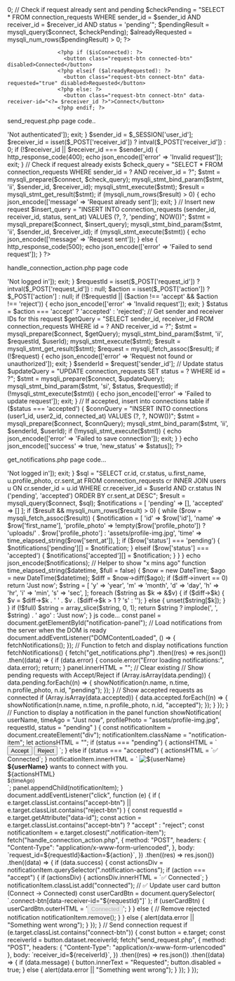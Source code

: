 

 <?php
                    $sender_id = (int)$currentUserId;
                    $receiver_id = (int)$row['id'];

                    // Check if already connected
                    $checkConnection = "SELECT * FROM connection_requests 
                    WHERE ((sender_id = $sender_id AND receiver_id = $receiver_id)
                        OR (sender_id = $receiver_id AND receiver_id = $sender_id))
                      AND status = 'accepted'";
                    $connResult = mysqli_query($connect, $checkConnection);
                    $isConnected = mysqli_num_rows($connResult) > 0;

                    // Check if request already sent and pending
                    $checkPending = "SELECT * FROM connection_requests 
                    WHERE sender_id = $sender_id AND receiver_id = $receiver_id AND status = 'pending'";
                    $pendingResult = mysqli_query($connect, $checkPending);
                    $alreadyRequested = mysqli_num_rows($pendingResult) > 0;
                    ?>


                    <?php if ($isConnected): ?>
                      <button class="request-btn connected-btn" disabled>Connected</button>
                    <?php elseif ($alreadyRequested): ?>
                      <button class="request-btn connect-btn" data-requested="true" disabled>Requested</button>
                    <?php else: ?>
                      <button class="request-btn connect-btn" data-receiver-id="<?= $receiver_id ?>">Connect</button>
                    <?php endif; ?>

send_request.php page code..

<?php
include 'config.php'; 
session_start();

if (!isset($_SESSION['user_id'])) {
  http_response_code(401);
  echo json_encode(['error' => 'Not authenticated']);
  exit;
}

$sender_id = $_SESSION['user_id'];
$receiver_id = isset($_POST['receiver_id']) ? intval($_POST['receiver_id']) : 0;

if (!$receiver_id || $receiver_id === $sender_id) {
  http_response_code(400);
  echo json_encode(['error' => 'Invalid request']);
  exit;
}

// Check if request already exists
$check_query = "SELECT * FROM connection_requests WHERE sender_id = ? AND receiver_id = ?";
$stmt = mysqli_prepare($connect, $check_query);
mysqli_stmt_bind_param($stmt, 'ii', $sender_id, $receiver_id);
mysqli_stmt_execute($stmt);
$result = mysqli_stmt_get_result($stmt);

if (mysqli_num_rows($result) > 0) {
  echo json_encode(['message' => 'Request already sent']);
  exit;
}

// Insert new request
$insert_query = "INSERT INTO connection_requests (sender_id, receiver_id, status, sent_at) VALUES (?, ?, 'pending', NOW())";
$stmt = mysqli_prepare($connect, $insert_query);
mysqli_stmt_bind_param($stmt, 'ii', $sender_id, $receiver_id);

if (mysqli_stmt_execute($stmt)) {
  echo json_encode(['message' => 'Request sent']);
} else {
  http_response_code(500);
  echo json_encode(['error' => 'Failed to send request']);
}
?>



handle_connection_action.php page code

<?php
session_start();
include 'config.php';

$userId = isset($_SESSION['user_id']) ? $_SESSION['user_id'] : null;

if (!$userId) {
  echo json_encode(['error' => 'Not logged in']);
  exit;
}

$requestId = isset($_POST['request_id']) ? intval($_POST['request_id']) : null;
$action = isset($_POST['action']) ? $_POST['action'] : null;

if (!$requestId || ($action !== 'accept' && $action !== 'reject')) {
  echo json_encode(['error' => 'Invalid request']);
  exit;
}

$status = $action === 'accept' ? 'accepted' : 'rejected';

// Get sender and receiver IDs for this request
$getQuery = "SELECT sender_id, receiver_id FROM connection_requests WHERE id = ? AND receiver_id = ?";
$stmt = mysqli_prepare($connect, $getQuery);
mysqli_stmt_bind_param($stmt, 'ii', $requestId, $userId);
mysqli_stmt_execute($stmt);
$result = mysqli_stmt_get_result($stmt);
$request = mysqli_fetch_assoc($result);

if (!$request) {
  echo json_encode(['error' => 'Request not found or unauthorized']);
  exit;
}

$senderId = $request['sender_id'];

// Update status
$updateQuery = "UPDATE connection_requests SET status = ? WHERE id = ?";
$stmt = mysqli_prepare($connect, $updateQuery);
mysqli_stmt_bind_param($stmt, 'si', $status, $requestId);

if (!mysqli_stmt_execute($stmt)) {
  echo json_encode(['error' => 'Failed to update request']);
  exit;
}

// If accepted, insert into connections table
if ($status === 'accepted') {
  $connQuery = "INSERT INTO connections (user1_id, user2_id, connected_at) VALUES (?, ?, NOW())";
  $stmt = mysqli_prepare($connect, $connQuery);
  mysqli_stmt_bind_param($stmt, 'ii', $senderId, $userId);
  if (!mysqli_stmt_execute($stmt)) {
    echo json_encode(['error' => 'Failed to save connection']);
    exit;
  }
}

echo json_encode(['success' => true, 'new_status' => $status]);
?>

get_notifications.php page code...
<?php
session_start();
include 'config.php';

$userId = isset($_SESSION['user_id']) ? $_SESSION['user_id'] : null;

if (!$userId) {
  echo json_encode(['error' => 'Not logged in']);
  exit;
}

$sql = "SELECT cr.id, cr.status, u.first_name, u.profile_photo, cr.sent_at
        FROM connection_requests cr
        INNER JOIN users u ON cr.sender_id = u.id
        WHERE cr.receiver_id = $userId AND cr.status IN ('pending', 'accepted')
        ORDER BY cr.sent_at DESC";

$result = mysqli_query($connect, $sql);
$notifications = [
  'pending' => [],
  'accepted' => []
];

if ($result && mysqli_num_rows($result) > 0) {
  while ($row = mysqli_fetch_assoc($result)) {
    $notification = [
      'id' => $row['id'],
      'name' => $row['first_name'],
      'profile_photo' => !empty($row['profile_photo']) ? 'uploads/' . $row['profile_photo'] : 'assets/profile-img.jpg',
      'time' => time_elapsed_string($row['sent_at']),
    ];

    if ($row['status'] === 'pending') {
      $notifications['pending'][] = $notification;
    } elseif ($row['status'] === 'accepted') {
      $notifications['accepted'][] = $notification;
    }
  }
}

echo json_encode($notifications);


// Helper to show "x mins ago"
function time_elapsed_string($datetime, $full = false)
{
  $now = new DateTime;
  $ago = new DateTime($datetime);
  $diff = $now->diff($ago);

  if ($diff->invert == 0) return 'Just now';

  $string = [
    'y' => 'year',
    'm' => 'month',
    'd' => 'day',
    'h' => 'hr',
    'i' => 'min',
    's' => 'sec',
  ];
  foreach ($string as $k => &$v) {
    if ($diff->$k) {
      $v = $diff->$k . ' ' . $v . ($diff->$k > 1 ? 's' : '');
    } else {
      unset($string[$k]);
    }
  }

  if (!$full) $string = array_slice($string, 0, 1);
  return $string ? implode(', ', $string) . ' ago' : 'Just now';
}


js code...

const panel = document.getElementById("notification-panel");

// Load notifications from the server when the DOM is ready
document.addEventListener("DOMContentLoaded", () => {
  fetchNotifications();
});

// Function to fetch and display notifications
function fetchNotifications() {
  fetch("get_notifications.php")
    .then((res) => res.json())
    .then((data) => {
      if (data.error) {
        console.error("Error loading notifications:", data.error);
        return;
      }

      panel.innerHTML = ""; // Clear existing

      // Show pending requests with Accept/Reject
      if (Array.isArray(data.pending)) {
        data.pending.forEach((n) => {
          showNotification(n.name, n.time, n.profile_photo, n.id, "pending");
        });
      }

      // Show accepted requests as connected
      if (Array.isArray(data.accepted)) {
        data.accepted.forEach((n) => {
          showNotification(n.name, n.time, n.profile_photo, n.id, "accepted");
        });
      }
    });
}

// Function to display a notification in the panel
function showNotification(
  userName,
  timeAgo = "Just now",
  profilePhoto = "assets/profile-img.jpg",
  requestId,
  status = "pending"
) {
  const notificationItem = document.createElement("div");
  notificationItem.className = "notification-item";

  let actionsHTML = "";

  if (status === "pending") {
    actionsHTML = `
      <button class="accept-btn" data-id="${requestId}">Accept</button>
      <button class="reject-btn" data-id="${requestId}">Reject</button>
    `;
  } else if (status === "accepted") {
    actionsHTML = `<span class="accepted-label">✅ Connected</span>`;
  }

  notificationItem.innerHTML = `
    <img src="${profilePhoto}" alt="${userName}">
    <div class="notification-text">
      <strong>${userName}</strong> wants to connect with you.
      <div class="notification-actions">
        ${actionsHTML}
      </div>
      <small>${timeAgo}</small>
    </div>
  `;

  panel.appendChild(notificationItem);
}

document.addEventListener("click", function (e) {
  if (
    e.target.classList.contains("accept-btn") ||
    e.target.classList.contains("reject-btn")
  ) {
    const requestId = e.target.getAttribute("data-id");
    const action = e.target.classList.contains("accept-btn") ? "accept" : "reject";
    const notificationItem = e.target.closest(".notification-item");

    fetch("handle_connection_action.php", {
      method: "POST",
      headers: {
        "Content-Type": "application/x-www-form-urlencoded",
      },
      body: `request_id=${requestId}&action=${action}`,
    })
      .then((res) => res.json())
      .then((data) => {
        if (data.success) {
          const actionsDiv = notificationItem.querySelector(".notification-actions");

          if (action === "accept") {
            if (actionsDiv) {
              actionsDiv.innerHTML = `<span class="accepted-label">✅ Connected</span>`;
            }

            notificationItem.classList.add("connected");

            // ✅ Update user card button (Connect -> Connected)
            const userCardBtn = document.querySelector(
              `.connect-btn[data-receiver-id="${requestId}"]`
            );
            if (userCardBtn) {
              userCardBtn.outerHTML =
                '<button class="request-btn connected-btn" disabled>Connected</button>';
            }
          } else {
            // Remove rejected notification
            notificationItem.remove();
          }
        } else {
          alert(data.error || "Something went wrong");
        }
      });
  }

  // Send connection request
  if (e.target.classList.contains("connect-btn")) {
    const button = e.target;
    const receiverId = button.dataset.receiverId;

    fetch("send_request.php", {
      method: "POST",
      headers: { "Content-Type": "application/x-www-form-urlencoded" },
      body: `receiver_id=${receiverId}`,
    })
      .then((res) => res.json())
      .then((data) => {
        if (data.message) {
          button.innerText = "Requested";
          button.disabled = true;
        } else {
          alert(data.error || "Something went wrong");
        }
      });
  }
});





